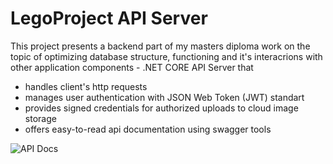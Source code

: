 # LegoProject API Server

This project presents a backend part of my masters diploma work on the topic of optimizing database structure, functioning and it's interacrions with other application components  - .NET CORE API Server that
  - handles client's http requests
  - manages user authentication with JSON Web Token (JWT) standart
  - provides signed credentials for authorized uploads to cloud image storage
  - offers easy-to-read api documentation using swagger tools

![API Docs](https://res.cloudinary.com/dpp5ocil3/image/upload/v1730421840/portfolio%20images/lego%20project/ApiDocumentation.png)
